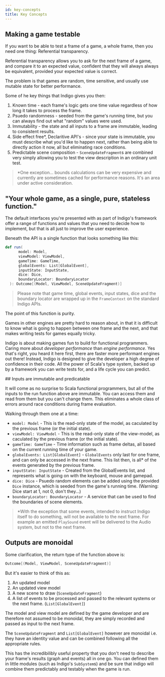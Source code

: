 ```yaml
---
id: key-concepts
title: Key Concepts
---
```


## Making a game testable

If you want to be able to test a frame of a game, a whole frame, then you need one thing: Referential transparency.

Referential transparency allows you to ask for the next frame of a game, and compare it to an expected value, confident that they will always always be equivalent, provided your expected value is correct.

The problem is that games are random, time sensitive, and usually use mutable state for better performance.

Some of he key things that Indigo gives you then:

1. Known time - each frame's logic gets one time value regardless of how long it takes to process the frame.
2. Psuedo randomness - seeded from the game's running time, but you can always find out what "random" values were used.
3. Immutability - the state and all inputs to a frame are immutable, leading to consistent results.
4. Side effect free*, Declaritive API's - since your state is immutable, you must describe what you'd like to happen next, rather than being able to directly action it now, all but eliminating race conditions.
5. Predictable scene composition - `SceneUpdateFragment`s are combined very simply allowing you to test the view description in an ordinary unit test.

>*One exception... bounds calculations can be very expensive and currently are sometimes cached for performance reasons. It's an area under active consideration.

## "Your whole game, as a single, pure, stateless function."

The default interfaces you're presented with as part of Indigo's framework offer a range of functions and values that you need to decide how to implement, but that is all just to improve the user experience.

Beneath the API is a single function that looks something like this:

```scala
def run(
      model: Model,
      viewModel: ViewModel,
      gameTime: GameTime,
      globalEvents: List[GlobalEvent],
      inputState: InputState,
      dice: Dice,
      boundaryLocator: BoundaryLocator
  ): Outcome[(Model, ViewModel, SceneUpdateFragment)]
```

>Please note that game time, global events, input states, dice and the boundary locator are wrapped up in the `FrameContext` on the standard Indigo APIs.

The point of this function is purity.

Games in other engines are pretty hard to reason about, in that it is difficult to know what is going to happen between one frame and the next, and that makes writing tests for games equally tricky.

Indigo is about making games fun to build for functional programmers. Caring more about _developer performance_ than _engine performance_. Yes that's right, you heard it here first, there are faster more performant engines out there! Instead, Indigo is designed to give the developer a high degree of confidence in their code. All the power of Scala's type system, backed up by a framework you can write tests for, and a life cycle you can predict.

## Inputs are immutable and predicatable

It will come as no surprise to Scala functional programmers, but all of the inputs to the run function above are immutable. You can access them and read from them but you can't change them. This eliminates a whole class of errors around race conditions during frame evaluation.

Walking through them one at a time:

- `model: Model` - This is the read-only state of the model, as caculated by the previous frame (or the initial state).
- `viewModel: ViewModel` - This is the read-only state of the view-model, as caculated by the previous frame (or the initial state).
- `gameTime: GameTime` - Time information such as frame deltas, all based on the current running time of your game.
- `globalEvents: List[GlobalEvent]` - `GlobalEvents` only last for one frame, and can only be accessed in the next frame. This list then, is all* of the events generated by the previous frame.
- `inputState: InputState` - Created from the GlobalEvents list, and represents what is going on with the keyboard, mouse and gamepad.
- `dice: Dice` - Psuedo random elements can be added using the provided `Dice` instance, which is seeded from the game's running time. (Warning: Dice start at 1, not 0, don't they...)
- `boundaryLocator: BoundaryLocator` - A service that can be used to find the boundaries of scene elements.

> *With the exception that some events, intended to instruct Indigo itself to do something, will not be available to the next frame. For example an emitted `PlaySound` event will be delivered to the Audio system, but not to the next frame.

## Outputs are monoidal

Some clarification, the return type of the function above is:

```scala
Outcome[(Model, ViewModel, SceneUpdateFragment)]
```

But it's easier to think of this as:

1. An updated model
1. An updated view model
1. A new scene to draw (`SceneUpdateFragment`)
1. A list of events to be processed and passed to the relevant systems or the next frame. (`List[GlobalEvent]`)

The model and view model are defined by the game developer and are therefore not assumed to be monoidal, they are simply recorded and passed as input to the next frame.

The `SceneUpdateFragment` and `List[GlobalEvent]` however are monoidal i.e. they have an identity value and can be combined following all the appropriate rules.

This has the incredibilibly useful property that you don't need to describe your frame's results (graph and events) all in one go. You can defined them in little modules (such as Indigo's `SubSystem`s) and be sure that indigo will combine them predictably and testably when the game is run.
